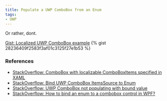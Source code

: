 ```yaml
---
title: Populate a UWP ComboBox from an Enum
tags:
- UWP
---
```

Or rather, dont.

<noscript>
  <a href="https://gist.github.com/28236409f2583f3af01c3125f27e1b53">Gist: Localized UWP ComboBox example</a>
</noscript>
{% gist 28236409f2583f3af01c3125f27e1b53 %}

### References
- [StackOverflow: ComboBox with localizable ComboBoxItems specified in XAML](https://stackoverflow.com/questions/8890161/combobox-with-localizable-comboboxitems-specified-in-xaml)
- [StackOverflow: Bind UWP ComboBox ItemsSource to Enum](https://stackoverflow.com/questions/39209844/bind-uwp-combobox-itemssource-to-enum)
- [StackOverflow: UWP ComboBox not populating with bound value](https://stackoverflow.com/questions/39780049/uwp-combobox-not-populating-with-bound-value)
- [StackOverflow: How to bind an enum to a combobox control in WPF?](https://stackoverflow.com/questions/6145888/how-to-bind-an-enum-to-a-combobox-control-in-wpf)
